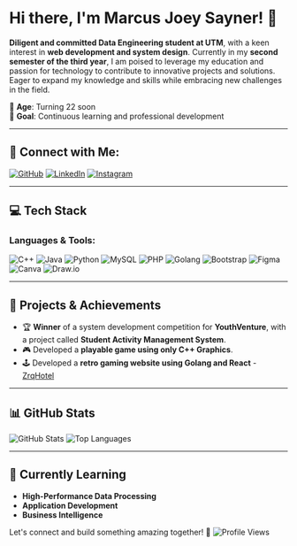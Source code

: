 # Hi there, I'm Marcus Joey Sayner! 👋

**Diligent and committed Data Engineering student at UTM**, with a keen interest in **web development and system design**. Currently in my **second semester of the third year**, I am poised to leverage my education and passion for technology to contribute to innovative projects and solutions. Eager to expand my knowledge and skills while embracing new challenges in the field. 

📅 **Age**: Turning 22 soon  
🎯 **Goal**: Continuous learning and professional development  

---

## 🔗 Connect with Me:
[![GitHub](https://img.shields.io/badge/GitHub-000?style=for-the-badge&logo=github&logoColor=white)](https://github.com/xmqrz)
[![LinkedIn](https://img.shields.io/badge/LinkedIn-0A66C2?style=for-the-badge&logo=linkedin&logoColor=white)](https://www.linkedin.com/in/marcus-joey-sayner-664700260/)
[![Instagram](https://img.shields.io/badge/Instagram-E4405F?style=for-the-badge&logo=instagram&logoColor=white)](https://www.instagram.com/xmqrz/)

---

## 💻 Tech Stack

### Languages & Tools:
![C++](https://img.shields.io/badge/C++-00599C?style=for-the-badge&logo=c%2B%2B&logoColor=white)
![Java](https://img.shields.io/badge/Java-ED8B00?style=for-the-badge&logo=java&logoColor=white)
![Python](https://img.shields.io/badge/Python-3776AB?style=for-the-badge&logo=python&logoColor=white)
![MySQL](https://img.shields.io/badge/MySQL-4479A1?style=for-the-badge&logo=mysql&logoColor=white)
![PHP](https://img.shields.io/badge/PHP-777BB4?style=for-the-badge&logo=php&logoColor=white)
![Golang](https://img.shields.io/badge/Go-00ADD8?style=for-the-badge&logo=go&logoColor=white)
![Bootstrap](https://img.shields.io/badge/Bootstrap-7952B3?style=for-the-badge&logo=bootstrap&logoColor=white)
![Figma](https://img.shields.io/badge/Figma-F24E1E?style=for-the-badge&logo=figma&logoColor=white)
![Canva](https://img.shields.io/badge/Canva-00C4CC?style=for-the-badge&logo=canva&logoColor=white)
![Draw.io](https://img.shields.io/badge/Draw.io-F08705?style=for-the-badge&logo=diagrams.net&logoColor=white)

---

## 🚀 Projects & Achievements
- 🏆 **Winner** of a system development competition for **YouthVenture**, with a project called **Student Activity Management System**.
- 🎮 Developed a **playable game using only C++ Graphics**.
- 🕹️ Developed a **retro gaming website using Golang and React** - [ZrqHotel](www.zrqhotel.com)
  
---

## 📊 GitHub Stats
![GitHub Stats](https://github-readme-stats.vercel.app/api?username=xmqrz&show_icons=true&theme=radical)
![Top Languages](https://github-readme-stats.vercel.app/api/top-langs/?username=xmqrz&layout=compact&theme=radical)

---

## 🌱 Currently Learning
- **High-Performance Data Processing**
- **Application Development**
- **Business Intelligence**

Let's connect and build something amazing together! 🚀
![Profile Views](https://komarev.com/ghpvc/?username=xmqrz&label=Profile%20Views&color=blue&style=flat)

